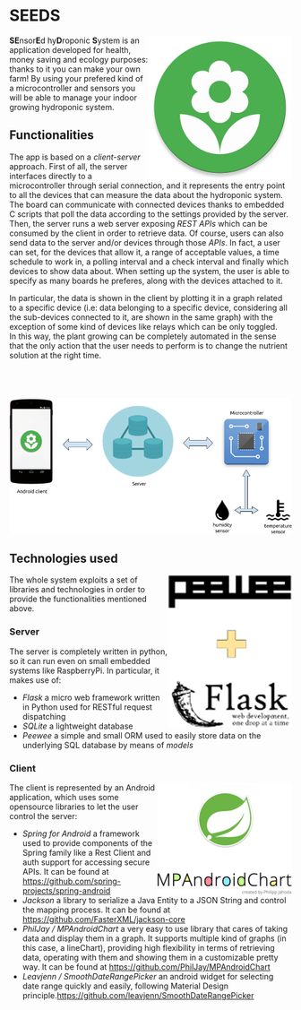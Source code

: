 # SEEDS 
<img align="right" src="https://github.com/djolez/SEEDS/blob/master/seeds_logo.png"></img>
**SE**nsor**E**d hy**D**roponic **S**ystem is an application developed for health, money saving and ecology purposes: thanks to it you can make your own farm! By using your prefered kind of a microcontroller and sensors you will be able to manage your indoor growing hydroponic system.

## Functionalities
The app is based on a _client-server_ approach. First of all, the server interfaces directly to a microcontroller through serial connection, and it represents the entry point to all the devices that can measure the data about the hydroponic system. The board can communicate with connected devices thanks to embedded C scripts that poll the data according to the settings provided by the server. Then, the server runs a web server exposing _REST APIs_ which can be consumed by the client in order to retrieve data. Of course, users can also send data to the server and/or devices through those _APIs_. In fact, a user can set, for the devices that allow it, a range of acceptable values, a time schedule to work in, a polling interval and a check interval and finally which devices to show data about. When setting up the system, the user is able to specify as many boards he preferes, along with the devices attached to it. 

In particular, the data is shown in the client by plotting it in a graph related to a specific device (i.e: data belonging to a specific device, considering all the sub-devices connected to it, are shown in the same graph) with the exception of some kind of devices like relays which can be only toggled.
<br>
In this way, the plant growing can be completely automated in the sense that the only action that the user needs to perform is to change the nutrient solution at the right time.
<br><br><br><br><br>
![](https://github.com/djolez/SEEDS/blob/master/SEEDS_scheme.png#center)
<br>

## Technologies used
<img align="right" src="https://github.com/djolez/SEEDS/blob/master/SEEDS_server_techs.png"></img>

The whole system exploits a set of libraries and technologies in order to provide the functionalities mentioned above.
### Server
The server is completely written in python, so it can run even on small embedded systems like RaspberryPi. In particular, it makes use of:
* _Flask_ a micro web framework written in Python used for RESTful request dispatching
* _SQLite_ a lightweight database
* _Peewee_ a simple and small ORM used to easily store data on the underlying SQL database by means of _models_

### Client
<img align="right" src="https://github.com/djolez/SEEDS/blob/master/SEEDS_android_techs.png"></img>

The client is represented by an Android application, which uses some opensource libraries to let the user control the server:
* _Spring for Android_ a framework used to provide components of the Spring family like a Rest Client and auth support for accessing secure APIs. It can be found at https://github.com/spring-projects/spring-android
* _Jackson_ a library to serialize a Java Entity to a JSON String and control the mapping process. It can be found at https://github.com/FasterXML/jackson-core
* _PhilJay / MPAndroidChart_ a very easy to use library that cares of taking data and display them in a graph. It supports multiple kind of graphs (in this case, a lineChart), providing high flexibility in terms of retrieving data, operating with them and showing them in a customizable pretty way. It can be found at https://github.com/PhilJay/MPAndroidChart
* _Leavjenn / SmoothDateRangePicker_ an android widget for selecting date range quickly and easily, following Material Design principle.https://github.com/leavjenn/SmoothDateRangePicker






